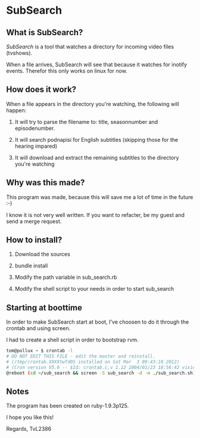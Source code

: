 # SubSearch

## What is SubSearch?

*SubSearch* is a tool that watches a directory for incoming video files (tvshows).

When a file arrives, SubSearch will see that because it watches for inotify events. Therefor this only works on linux for now.

## How does it work?

When a file appears in the directory you're watching, the following will happen:

1) It will try to parse the filename to: title, seasonnumber and episodenumber.

2) It will search podnapisi for English subtitles (skipping those for the hearing impared)

3) It will download and extract the remaining subtitles to the directory you're watching

## Why was this made?

This program was made, because this will save me a lot of time in the future :-)

I know it is not very well written. If you want to refacter, be my guest and send a merge request.

## How to install?

1) Download the sources

2) bundle install

3) Modify the path variable in sub_search.rb

4) Modify the shell script to your needs in order to start sub_search

## Starting at boottime
In order to make SubSearch start at boot, I've choosen to do it through the crontab and using screen.

I had to create a shell script in order to bootstrap rvm.

``` bash
tom@pollux ~ $ crontab -l
# DO NOT EDIT THIS FILE - edit the master and reinstall.
# (/tmp/crontab.XXXXtwTd0S installed on Sat Mar  3 09:43:10 2012)
# (Cron version V5.0 -- $Id: crontab.c,v 1.12 2004/01/23 18:56:42 vixie Exp $)
@reboot (cd ~/sub_search && screen -S sub_search -d -m ./sub_search.sh)
```

## Notes
The program has been created on ruby-1.9.3p125.

I hope you like this!

Regards,
TvL2386
